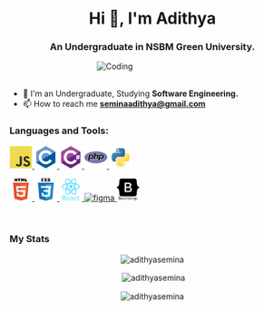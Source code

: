 <h1 align="center">Hi 👋, I'm Adithya</h1>
<h3 align="center">An Undergraduate in NSBM Green University.</h3>
<img align="right" alt="Coding" width="350" margin="100px" src="https://raw.githubusercontent.com/7oSkaaa/7oSkaaa/main/Images/Right_Side.gif"><br><br>

- 🌱 I'm an Undergraduate, Studying **Software Engineering.**
- 📫 How to reach me **seminaadithya@gmail.com**
  <br>

<h3 align="left">Languages and Tools:</h3>
<p align="left"> 

<a href="https://developer.mozilla.org/en-US/docs/Web/JavaScript" target="_blank" rel="noreferrer"> <img src="https://raw.githubusercontent.com/devicons/devicon/master/icons/javascript/javascript-original.svg" alt="javascript" width="40" height="40"/> </a>
<a href="https://www.cprogramming.com/" target="_blank" rel="noreferrer"> <img src="https://raw.githubusercontent.com/devicons/devicon/master/icons/c/c-original.svg" alt="c" width="40" height="40"/> </a> 
<a href="https://www.w3schools.com/cs/" target="_blank" rel="noreferrer"> <img src="https://raw.githubusercontent.com/devicons/devicon/master/icons/csharp/csharp-original.svg" alt="csharp" width="40" height="40"/> </a> 
<a href="https://www.php.net" target="_blank" rel="noreferrer"> <img src="https://raw.githubusercontent.com/devicons/devicon/master/icons/php/php-original.svg" alt="php" width="40" height="40"/> </a> 
<a href="https://www.python.org" target="_blank" rel="noreferrer"> <img src="https://raw.githubusercontent.com/devicons/devicon/master/icons/python/python-original.svg" alt="python" width="40" height="40"/> </a> 

<a href="https://www.w3.org/html/" target="_blank" rel="noreferrer"> <img src="https://raw.githubusercontent.com/devicons/devicon/master/icons/html5/html5-original-wordmark.svg" alt="html5" width="40" height="40"/> </a>
<a href="https://www.w3schools.com/css/" target="_blank" rel="noreferrer"> <img src="https://raw.githubusercontent.com/devicons/devicon/master/icons/css3/css3-original-wordmark.svg" alt="css3" width="40" height="40"/> </a> 
<a href="https://reactjs.org/" target="_blank" rel="noreferrer"> <img src="https://raw.githubusercontent.com/devicons/devicon/master/icons/react/react-original-wordmark.svg" alt="react" width="40" height="40"/> </a>
<a href="https://www.figma.com/" target="_blank" rel="noreferrer"> <img src="https://www.vectorlogo.zone/logos/figma/figma-icon.svg" alt="figma" width="40" height="40"/> </a>
<a href="https://getbootstrap.com" target="_blank" rel="noreferrer"> <img src="https://raw.githubusercontent.com/devicons/devicon/master/icons/bootstrap/bootstrap-plain-wordmark.svg" alt="bootstrap" width="40" height="40"/> </a> 

<br>
<h3 align="left">My Stats</h3>

<div align="center" dir="auto"> 

<p><img align="center" src="https://github-readme-stats.vercel.app/api/top-langs?username=adithyasemina&show_icons=true&locale=en&layout=compact" alt="adithyasemina" /></p>
<p>&nbsp;<img align="center" src="https://github-readme-stats.vercel.app/api?username=adithyasemina&show_icons=true&locale=en" alt="adithyasemina" /></p>
<p><img align="center" src="https://github-readme-streak-stats.herokuapp.com/?user=adithyasemina&" alt="adithyasemina" /></p>

</div>
